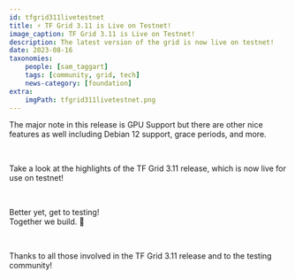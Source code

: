 ```yaml
---
id: tfgrid311livetestnet
title: ⚡ TF Grid 3.11 is Live on Testnet!
image_caption: TF Grid 3.11 is Live on Testnet!
description: The latest version of the grid is now live on testnet!
date: 2023-08-16
taxonomies:
    people: [sam_taggart]
    tags: [community, grid, tech]
    news-category: [foundation]
extra:
    imgPath: tfgrid311livetestnet.png
---
```


The major note in this release is GPU Support but there are other nice features as well including Debian 12 support, grace periods, and more.

<br/>

Take a look at the highlights of the TF Grid 3.11 release, which is now live for use on testnet!

<br/>

Better yet, get to testing!<br/>
Together we build. 🙏️️️️️️

<br/>

Thanks to all those involved in the TF Grid 3.11 release and to the testing community!